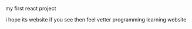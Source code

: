 my first react project

i hope its website if you see then feel vetter
programming learning website 